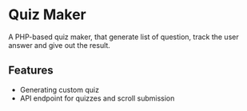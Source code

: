# Quiz Maker
 A PHP-based quiz maker, that generate list of question, track the user answer and give out the result.

 ## Features
 - Generating custom quiz
 - API endpoint for quizzes and scroll submission
